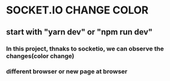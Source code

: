 # SOCKET.IO CHANGE COLOR

## start with "yarn dev" or "npm run dev"

### In this project, thnaks to socketio, we can observe the changes(color change)
### different browser or new page at browser